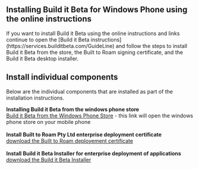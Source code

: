 <h2>Installing Build it Beta for Windows Phone using the online instructions</h2>
If you want to install Build it Beta using the online instructions and links continue to open the [Build it Beta instructions](https://services.builditbeta.com/GuideLine) and follow the steps to install Build it Beta from the store, the Built to Roam signing certificate, and the Build it Beta desktop installer. 


<h2>Install individual components</h2>
Below are the individual components that are installed as part of the installation instructions.
<br>

<b> Installing Build it Beta from the windows phone store </b><br>
[Build it Beta from the Windows Phone Store](zune:navigate?appid=52cd5fbf-b7a2-4888-a008-3b09f98e2ff8) - this link will open the windows phone store on your mobile phone
<br><br>
**Install Built to Roam Pty Ltd enterprise deployment certificate**<br>
[download the Built to Roam deployement certificate](http://data.builditbeta.com/resources/BuildItBetaCertificateInstaller.msi)
<br><br>
**Install Build it Beta Installer for enterprise deployment of applications**<br>
[download the Build it Beta Installer](http://data.builditbeta.com/wininstaller/setup.exe)




